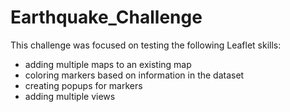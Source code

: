 # Earthquake_Challenge

This challenge was focused on testing the following Leaflet skills:
* adding multiple maps to an existing map
* coloring markers based on information in the dataset
* creating popups for markers
* adding multiple views
